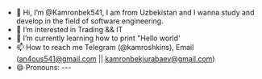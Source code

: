 - 👋 Hi, I’m @Kamronbek541, I am from Uzbekistan and I wanna study and develop in the field of software engineering.
- 👀 I’m interested in Trading && IT
- 🌱 I’m currently learning how to print "Hello world'
- 📫 How to reach me Telegram (@kamroshkins), Email (an4ous541@gmail.com || kamronbekjurabaev@gmail.com)
- 😄 Pronouns: ---
<!---
Kamronbek541/Kamronbek541 is a ✨ special ✨ repository because its `README.md` (this file) appears on your GitHub profile.
You can click the Preview link to take a look at your changes.
--->
